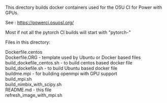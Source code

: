 
This directory builds docker containers used for the OSU CI for Power with GPUs.

See : https://powerci.osuosl.org/

Most if not all the pytorch CI builds will start with "pytorch-"

Files in this directory:

Dockerfile.centos  <br>
Dockerfile.ORG - template used by Ubuntu or Docker based files <br>
build_dockefile_centos.sh  - to build centos based docker file <br>
build_dockefile.sh - to build Ubuntu based docker file <br>
buildme.mpi - for building openmpi with GPU support <br>
build_mpi.sh <br>
build_nimbix_with_scipy.sh  <br>
README.md - this file <br>
refresh_image_with_mpi.sh <br>
